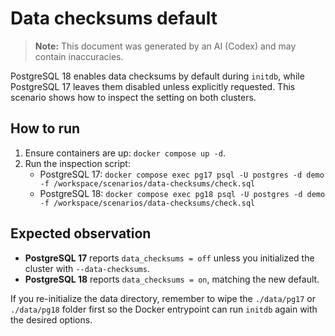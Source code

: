 # Data checksums default
> **Note:** This document was generated by an AI (Codex) and may contain inaccuracies.

PostgreSQL 18 enables data checksums by default during `initdb`, while PostgreSQL 17 leaves them disabled unless explicitly requested. This scenario shows how to inspect the setting on both clusters.

## How to run
1. Ensure containers are up: `docker compose up -d`.
2. Run the inspection script:
   - PostgreSQL 17: `docker compose exec pg17 psql -U postgres -d demo -f /workspace/scenarios/data-checksums/check.sql`
   - PostgreSQL 18: `docker compose exec pg18 psql -U postgres -d demo -f /workspace/scenarios/data-checksums/check.sql`

## Expected observation
- **PostgreSQL 17** reports `data_checksums = off` unless you initialized the cluster with `--data-checksums`.
- **PostgreSQL 18** reports `data_checksums = on`, matching the new default.

If you re-initialize the data directory, remember to wipe the `./data/pg17` or `./data/pg18` folder first so the Docker entrypoint can run `initdb` again with the desired options.
